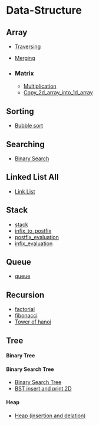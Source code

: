 # Data-Structure

## Array
  - [Traversing](https://github.com/Shakil-RU/Data-Structure/blob/main/Array/traversing.cpp)
  - [Merging](https://github.com/Shakil-RU/Data-Structure/blob/main/Array/merge_two_unsorted_array.cpp)
  
  - ### Matrix
    - [Multiplication](https://github.com/Shakil-RU/Data-Structure/blob/main/Array/Matrix/multiplication.cpp)
    - [Copy_2d_array_into_1d_array](https://github.com/Shakil-RU/Data-Structure/blob/main/Array/Matrix/copy_2d_into_1d.cpp)

## Sorting
  - [Bubble sort](https://github.com/Shakil-RU/Data-Structure/blob/main/Sorting/bubble_sort.cpp)

## Searching
  - [Binary Search](https://github.com/Shakil-RU/Data-Structure/blob/main/Searching/binary_search.cpp)
## Linked List All
 - [Link List](https://github.com/Shakil-RU/Data-Structure/blob/main/Linked_List_All/all_type_code.cpp)
## Stack
 - [stack](https://github.com/Shakil-RU/Data-Structure/blob/main/Stack/creating%20stack%20and%20its%20operation)
 - [infix_to_postfix](https://github.com/Shakil-RU/Data-Structure/blob/main/Stack/Infix_To_Postfix.cpp)
 - [postfix_evaluation](https://github.com/Shakil-RU/Data-Structure/blob/main/Stack/postfix_evaluation.cpp)
 - [infix_evaluation](https://github.com/Shakil-RU/Data-Structure/blob/main/Stack/infix_evaluuation.cpp)
## Queue
 - [queue](https://github.com/Shakil-RU/Data-Structure/blob/main/Queue/queue%20and%20its%20operation)
## Recursion
 - [factorial](https://github.com/Shakil-RU/Data-Structure/blob/main/Recursion/factorial)
 - [fibonacci](https://github.com/Shakil-RU/Data-Structure/blob/main/Recursion/fibonacci.cpp)
 - [Tower of hanoi](https://github.com/Shakil-RU/Data-Structure/blob/main/Recursion/Tower%20of%20Hanoi)
## Tree
 #### Binary Tree
 #### Binary Search Tree
  - [Binary Search Tree](https://github.com/Shakil-RU/Data-Structure/blob/main/Tree/Binary_search_tree/binary_search_tree.cpp)
  - [BST insert and print 2D]()
 #### Heap
  - [Heap (insertion and delation)]()
